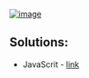 [![image](https://user-images.githubusercontent.com/89966869/208255545-b33122e6-cdf6-4434-9dd5-6d626cab4332.png)](https://www.codewars.com/kata/52a382ee44408cea2500074c)

## Solutions:
* JavaScrit - [link](/4kyu/matrix-determinant/main.js)
